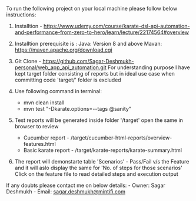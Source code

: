 To run the following project on your local machine please follow below instructions:

1. Installtion - https://www.udemy.com/course/karate-dsl-api-automation-and-performance-from-zero-to-hero/learn/lecture/22174564#overview
2. Installtion prerequisite is :
    Java: Version 8 and above
    Mavan: https://maven.apache.org/download.cgi
3. Git Clone - https://github.com/Sagar-Deshmukh-personal/web_app_api_automation.git
   For understanding purpose I have kept target folder consisting of reports but in ideal use case when committing code 'target/' folder is excluded

4. Use following command in terminal:
    - mvn clean install
    - mvn test "-Dkarate.options=--tags @sanity"
5. Test reports will be generated inside folder '/target' open the same in browser to review
    - Cucumber report - /target/cucumber-html-reports/overview-features.html
    - Basic karate report - /target/karate-reports/karate-summary.html
6. The report will demonstarte table 'Scenarios' - Pass/Fail v/s the Feature and it will aslo display the same for 'No. of steps for those scenarios'
   Click on the feature file to read detailed steps and execution output

If any doubts please contact me on below details:
    - Owner: Sagar Deshmukh
    - Email: sagar.deshmukh@mintifi.com

